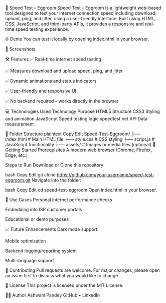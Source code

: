 🚀 Speed Test – Eggroom
Speed Test – Eggroom is a lightweight web-based tool designed to test your internet connection speed including download, upload, ping, and jitter, using a user-friendly interface. Built using HTML, CSS, JavaScript, and third-party APIs, it provides a responsive and real-time speed testing experience.

🌐 Demo
You can test it locally by opening index.html in your browser.

📸 Screenshots
<!-- Replace with actual screenshot if available -->

🛠️ Features
✅ Real-time internet speed testing

✅ Measures download and upload speed, ping, and jitter

✅ Dynamic animations and status indicators

✅ User-friendly and responsive UI

✅ No backend required – works directly in the browser

💻 Technologies Used
Technology	Purpose
HTML5	Structure
CSS3	Styling and animation
JavaScript	Speed testing logic
speedtest.net API	Data measurement

📂 Folder Structure
plaintext
Copy
Edit
Speed-Test-Eggroom/
├── index.html          # Main HTML file
├── style.css           # CSS styling
├── script.js           # JavaScript functionality
├── assets/             # Images or media files (optional)
🚀 Getting Started
Prerequisites
A modern web browser (Chrome, Firefox, Edge, etc.)

Steps to Run
Download or Clone this repository:

bash
Copy
Edit
git clone https://github.com/your-username/speed-test-eggroom.git
Navigate into the folder:

bash
Copy
Edit
cd speed-test-eggroom
Open index.html in your browser.

📌 Use Cases
Personal internet performance checks

Embedding into ISP customer portals

Educational or demo purposes

📈 Future Enhancements
Dark mode support

Mobile optimization

Backend logging/reporting system

Multi-language support

🤝 Contributing
Pull requests are welcome. For major changes, please open an issue first to discuss what you would like to change.

📄 License
This project is licensed under the MIT License.

👨‍💻 Author
Ashwani Pandey
GitHub • LinkedIn
